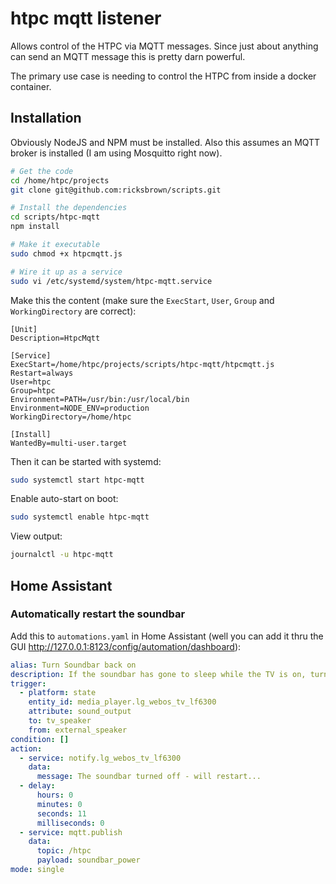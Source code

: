 # htpc mqtt listener

Allows control of the HTPC via MQTT messages.
Since just about anything can send an MQTT message this is pretty darn powerful.

The primary use case is needing to control the HTPC from inside a docker container.

## Installation

Obviously NodeJS and NPM must be installed.
Also this assumes an MQTT broker is installed (I am using Mosquitto right now).

```bash
# Get the code
cd /home/htpc/projects
git clone git@github.com:ricksbrown/scripts.git

# Install the dependencies
cd scripts/htpc-mqtt
npm install

# Make it executable
sudo chmod +x htpcmqtt.js

# Wire it up as a service
sudo vi /etc/systemd/system/htpc-mqtt.service
```

Make this the content (make sure the `ExecStart`, `User`, `Group` and `WorkingDirectory` are correct):

```
[Unit]
Description=HtpcMqtt

[Service]
ExecStart=/home/htpc/projects/scripts/htpc-mqtt/htpcmqtt.js
Restart=always
User=htpc
Group=htpc
Environment=PATH=/usr/bin:/usr/local/bin
Environment=NODE_ENV=production
WorkingDirectory=/home/htpc

[Install]
WantedBy=multi-user.target
```

Then it can be started with systemd:

```bash
sudo systemctl start htpc-mqtt
```

Enable auto-start on boot:

```bash
sudo systemctl enable htpc-mqtt
```

View output:

```bash
journalctl -u htpc-mqtt
```

## Home Assistant

### Automatically restart the soundbar

Add this to `automations.yaml` in Home Assistant (well you can add it thru the GUI http://127.0.0.1:8123/config/automation/dashboard):


```yaml
alias: Turn Soundbar back on
description: If the soundbar has gone to sleep while the TV is on, turn it back on
trigger:
  - platform: state
    entity_id: media_player.lg_webos_tv_lf6300
    attribute: sound_output
    to: tv_speaker
    from: external_speaker
condition: []
action:
  - service: notify.lg_webos_tv_lf6300
    data:
      message: The soundbar turned off - will restart...
  - delay:
      hours: 0
      minutes: 0
      seconds: 11
      milliseconds: 0
  - service: mqtt.publish
    data:
      topic: /htpc
      payload: soundbar_power
mode: single

```
